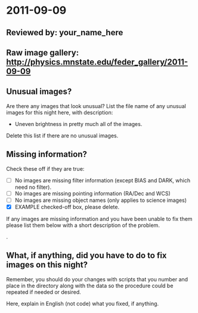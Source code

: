 # 2011-09-09

## Reviewed by:   your_name_here

## Raw image gallery: http://physics.mnstate.edu/feder_gallery/2011-09-09

## Unusual images?

Are there any images that look unusual? List the file name of any unusual images for this night here, with description:

+ Uneven brightness in pretty much all of the images.

Delete this list if there are no unusual images.

## Missing information?

Check these off if they are true:

- [ ] No images are missing filter information (except BIAS and DARK, which need no filter).
- [ ] No images are missing pointing information (RA/Dec and WCS)
- [ ] No images are missing object names (only applies to science images)
- [x] EXAMPLE checked-off box, please delete.

If any images are missing information and you have been unable to fix them please list
them below with a short description of the problem.

.

## What, if anything, did you have to do to fix images on this night?

Remember, you should do your changes with scripts that you number and place in the
directory along with the data so the procedure could be repeated if needed or
desired.

Here, explain in English (not code) what you fixed, if anything.
